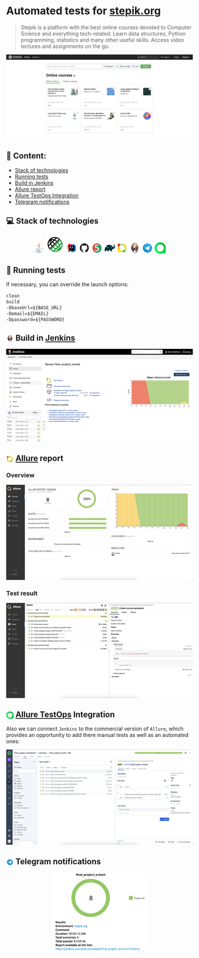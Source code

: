# Automated tests for [stepik.org](https://stepik.org/)

> Stepik is a platform with the best online courses devoted to Computer Science and everything tech-related. Learn data structures, Python programming, statistics and many other useful skills. Access video lectures and assignments on the go.

<img title="Jenkins Build" src="images/screens/MainPage.png">

## :pushpin: Content:

- [Stack of technologies](#computer-stack-of-technologies)
- [Running tests](#running_woman-running-tests)
- [Build in Jenkins](#-build-in-jenkins)
- [Allure report](#-allure-report)
- [Allure TestOps Integration](#-allure-testops-integration)
- [Telegram notifications](#-telegram-notifications)


## :computer: Stack of technologies

<p align="center">
<img width="6%" title="Java" src="images/logo/Java.svg">
<a href="https://rest-assured.io/"><img src="images/logo/RestAssured.svg" width="50" height="50"  alt="RestAssured" title="RestAssured"/></a>
<img width="6%" title="IntelliJ IDEA" src="images/logo/Intelij_IDEA.svg">
<img width="6%" title="GitHub" src="images/logo/GitHub.svg">
<img width="6%" title="JUnit5" src="images/logo/JUnit5.svg">
<img width="6%" title="Gradle" src="images/logo/Gradle.svg">
<img width="6%" title="Allure Report" src="images/logo/Allure_Report.svg">
<img width="6%" title="Jenkins" src="images/logo/Jenkins.svg">
<img width="6%" title="Telegram" src="images/logo/Telegram.svg">
<img width="6%" title="Allure TestOps" src="images/logo/AllureTestOps.svg">
</p>

## :rocket: Running tests

If necessary, you can override the launch options:

```
clean
build
-DbaseUrl=${BASE_URL}
-Demail=${EMAIL}
-Dpassword=${PASSWORD}
```

## <img width="4%" style="vertical-align:middle" title="Jenkins" src="images/logo/Jenkins.svg"> Build in [Jenkins](https://jenkins.autotests.cloud/job/final_project_eviush/)
<p align="center">
<img title="Jenkins Build" src="images/screens/JenkinsBuild.png">

</p>

## <img width="4%" style="vertical-align:middle" title="Allure Report" src="images/logo/Allure_Report.svg"> [Allure](https://jenkins.autotests.cloud/job/final_project_eviush/14/allure/) report
### Overview

<p align="center">
<img title="Allure Overview" src="images/screens/AllureReport.png">
</p>

### Test result

<p align="center">
<img title="Test Results in Allure" src="images/screens/TestResults.png">
</p>

## <img width="4%" style="vertical-align:middle" title="Allure TestOps Report" src="images/logo/AllureTestOps.svg"> [Allure TestOps](https://allure.autotests.cloud/launch/25480) Integration

Also we can connect <code>Jenkins</code> to the commercial version of <code>Allure</code>, which provides an opportunity to add there manual tests as well as an automated ones:

<p align="center">
<img title="Test Results in Allure" src="images/screens/AllureTestOps.png">
</p>

## <img width="4%" style="vertical-align:middle" title="Telegram" src="images/logo/Telegram.svg"> Telegram notifications

<p align="center">
<img width="50%" title="Telegram Notifications" src="images/screens/Telegram.png">
</p>
